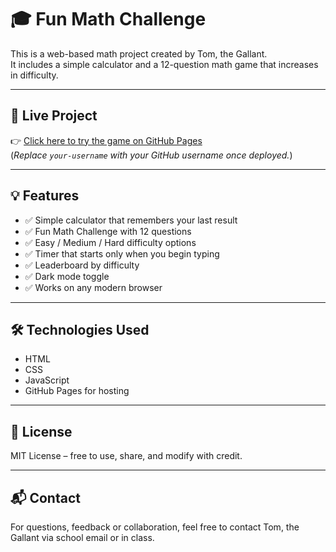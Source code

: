 # 🎓 Fun Math Challenge

This is a web-based math project created by Tom, the Gallant.  
It includes a simple calculator and a 12-question math game that increases in difficulty.

---

## 🔗 Live Project

👉 [Click here to try the game on GitHub Pages](https://your-username.github.io/math-challenge/)  
(*Replace `your-username` with your GitHub username once deployed.*)

---

## 💡 Features

- ✅ Simple calculator that remembers your last result
- ✅ Fun Math Challenge with 12 questions
- ✅ Easy / Medium / Hard difficulty options
- ✅ Timer that starts only when you begin typing
- ✅ Leaderboard by difficulty
- ✅ Dark mode toggle
- ✅ Works on any modern browser

---

## 🛠 Technologies Used

- HTML  
- CSS  
- JavaScript  
- GitHub Pages for hosting

---

## 🔐 License

MIT License – free to use, share, and modify with credit.

---

## 📬 Contact

For questions, feedback or collaboration, feel free to contact Tom, the Gallant via school email or in class.
